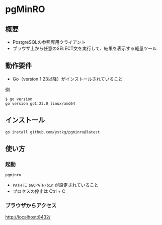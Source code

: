 # pgMinRO

## 概要

* PostgreSQLの参照専用クライアント
* ブラウザ上から任意のSELECT文を実行して、結果を表示する軽量ツール

## 動作要件

* Go（version 1.23以降）がインストールされていること

例

```ShellSession
$ go version
go version go1.23.0 linux/amd64
```

## インストール

```Shell
go install github.com/ystkg/pgminro@latest
```

## 使い方

### 起動

```Shell
pgminro
```

* `PATH` に `$GOPATH/bin` が設定されていること
* プロセスの停止は Ctrl + C

### ブラウザからアクセス

<http://localhost:8432/>

